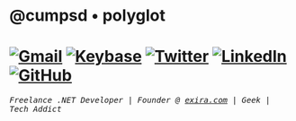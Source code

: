 # @cumpsd • polyglot

# [![Gmail](https://img.shields.io/badge/-Gmail-c14438?style=flat&logo=Gmail&logoColor=white)](mailto:david@cumps.be) [![Keybase](https://img.shields.io/badge/-Keybase-ff6f21?style=flat&logo=Keybase&logoColor=white)](https://keybase.io/cumpsd) [![Twitter](https://img.shields.io/badge/-Twitter-1da1f2?style=flat&logo=Twitter&logoColor=white)](https://twitter.com/cumpsd) [![LinkedIn](https://img.shields.io/badge/-LinkedIn-blue?style=flat&logo=LinkedIn&logoColor=white)](https://www.linkedin.com/in/cumpsd/) [![GitHub](https://img.shields.io/badge/-GitHub-181818?style=flat&logo=GitHub&logoColor=white)](https://github.com/cumpsd)

<span style="font-family: 'Lucida Console', Monaco, monospace"><em>Freelance .NET Developer | Founder @ [exira.com](https://github.com/exira) | Geek | Tech Addict</em></span>
